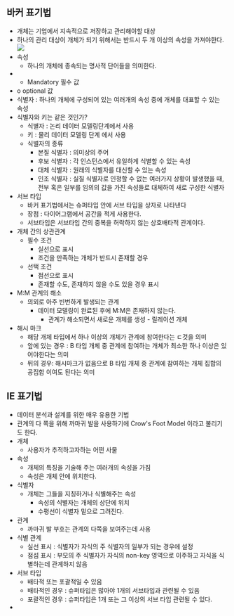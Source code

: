## 바커 표기법
- 개체는 기업에서 지속적으로 저장하고 관리해야할 대상
- 하나의 관리 대상이 개체가 되기 위해서는 반드시 두 개 이상의 속성을 가져야한다.
![](https://i.imgur.com/DkIbCdH.png)
- 속성
	- 하나의 개체에 종속되는 명사적 단어들을 의미한다.
- * Mandatory 필수 값
- o optional 값
- 식별자 : 하나의 개체에 구성되어 있는 여러개의 속성 중에 개체를 대표할 수 있는 속성
- 식별자와 키는 같은 것인가?
	- 식별자 : 논리 데이터 모델링단계에서 사용
	- 키 : 물리 데이터 모델링 단계 에서 사용
	- 식별자의 종류
		- 본질 식별자 : 의미상의 주어 
		- 후보 식별자 : 각 인스턴스에서 유일하게 식별할 수 있는 속성
		- 대체 식별자 : 원래의 식별자를 대신할 수 있는 속성
		- 인조 식별자 : 실질 식별자로 인정할 수 없는 여러가지 상황이 발생했을 때, 전부 혹은 일부를 임의의 값을 가진 속성들로 대체하여 새로 구성한 식별자
- 서브 타입
	- 바커 표기법에서는 슈퍼타입 안에 서브 타입을 상자로 나타낸다
	- 장점 : 다이어그램에서 공간을 적게 사용한다.
	- 서브타입은 서브타입 간의 중복을 허락하지 않는 상호배타적 관계이다.
- 개체 간의 상관관계
	- 필수 조건
		- 실선으로 표시
		- 조건을 만족하는 개체가 반드시 존재할 경우
	- 선택 조건
		- 점선으로 표시
		- 존재할 수도, 존재하지 않을 수도 있을 경우 표시
- M:M 관계의 해소
	- 의외로 아주 빈번하게 발생되는 관계
		- 데이터 모델링이 완료된 후에 M:M은 존재하지 않는다.
			- 관계가 해소되면서 새로운 개체를 생성 - 릴레이션 개체
- 해시 마크
	- 해당 개체 타입에서 하나 이상의 개체가 관계에 참여한다는 ㄷ것을 의미
	- 앞에 있는 경우 : B 타입 개체 중 관계에 참여하는 개체가 최소한 하나 이상은 있어야한다는 의미
	- 뒤의 경우: 해시마크가 없음으로 B 타입 개체 중 관계에 참여하는 개체 집합의 공집합 이여도 된다는 의미


## IE 표기법
* 데이터 분석과 설계를 위한 매우 유용한 기법
* 관계의 다 쪽을 위해 까마귀 발을 사용하기에 Crow's Foot Model 이라고 불리기도 한다.
* 개체
	* 사용자가 추적하고자하는 어떤 사물
* 속성
	* 개체의 특징을 기술해 주는 여러개의 속성을 가짐
	* 속성은 개체 안에 위치한다.
* 식별자
	* 개체는 그들을 지칭하거나 식별해주는 속성
		* 속성의 식별자는 개체의 상단에 위치
		* 수평선이 식별자 밑으로 그려진다.
* 관계
	* 까마귀 발 부호는 관계의 다쪽을 보여주는데 사용
* 식별 관계
	* 실선 표시 : 식별자가 자식의 주 식별자의 일부가 되는 경우에 설정
	* 점섬 표시 : 부모의 주 식별자가 자식의 non-key 영역으로 이주하고 자식을 식별하는데 관계하지 않음
* 서브 타입
	* 배타적 또는 포괄적일 수 있음
	* 배타적인 경우 : 슈퍼타입은 많아야 1개의 서브타입과 관련될 수 있음
	* 포괄적인 경우 : 슈퍼타입은 1개 또는 그 이상의 서브 타입 관련될 수 있다.
* 